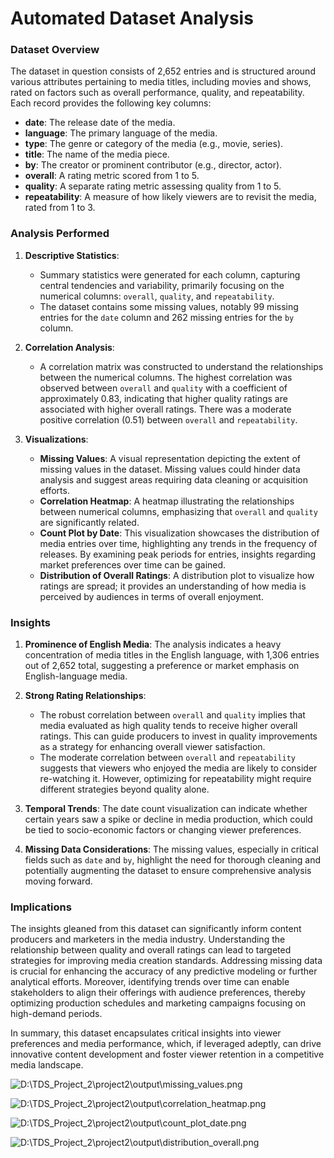 # Automated Dataset Analysis

### Dataset Overview

The dataset in question consists of 2,652 entries and is structured around various attributes pertaining to media titles, including movies and shows, rated on factors such as overall performance, quality, and repeatability. Each record provides the following key columns:

- **date**: The release date of the media.
- **language**: The primary language of the media.
- **type**: The genre or category of the media (e.g., movie, series).
- **title**: The name of the media piece.
- **by**: The creator or prominent contributor (e.g., director, actor).
- **overall**: A rating metric scored from 1 to 5.
- **quality**: A separate rating metric assessing quality from 1 to 5.
- **repeatability**: A measure of how likely viewers are to revisit the media, rated from 1 to 3.

### Analysis Performed

1. **Descriptive Statistics**:
   - Summary statistics were generated for each column, capturing central tendencies and variability, primarily focusing on the numerical columns: `overall`, `quality`, and `repeatability`.
   - The dataset contains some missing values, notably 99 missing entries for the `date` column and 262 missing entries for the `by` column.
  
2. **Correlation Analysis**:
   - A correlation matrix was constructed to understand the relationships between the numerical columns. The highest correlation was observed between `overall` and `quality` with a coefficient of approximately 0.83, indicating that higher quality ratings are associated with higher overall ratings. There was a moderate positive correlation (0.51) between `overall` and `repeatability`.

3. **Visualizations**:
   - **Missing Values**: A visual representation depicting the extent of missing values in the dataset. Missing values could hinder data analysis and suggest areas requiring data cleaning or acquisition efforts.
   - **Correlation Heatmap**: A heatmap illustrating the relationships between numerical columns, emphasizing that `overall` and `quality` are significantly related.
   - **Count Plot by Date**: This visualization showcases the distribution of media entries over time, highlighting any trends in the frequency of releases. By examining peak periods for entries, insights regarding market preferences over time can be gained.
   - **Distribution of Overall Ratings**: A distribution plot to visualize how ratings are spread; it provides an understanding of how media is perceived by audiences in terms of overall enjoyment.

### Insights

1. **Prominence of English Media**: The analysis indicates a heavy concentration of media titles in the English language, with 1,306 entries out of 2,652 total, suggesting a preference or market emphasis on English-language media.

2. **Strong Rating Relationships**:
   - The robust correlation between `overall` and `quality` implies that media evaluated as high quality tends to receive higher overall ratings. This can guide producers to invest in quality improvements as a strategy for enhancing overall viewer satisfaction.
   - The moderate correlation between `overall` and `repeatability` suggests that viewers who enjoyed the media are likely to consider re-watching it. However, optimizing for repeatability might require different strategies beyond quality alone.

3. **Temporal Trends**: The date count visualization can indicate whether certain years saw a spike or decline in media production, which could be tied to socio-economic factors or changing viewer preferences.

4. **Missing Data Considerations**: The missing values, especially in critical fields such as `date` and `by`, highlight the need for thorough cleaning and potentially augmenting the dataset to ensure comprehensive analysis moving forward.

### Implications

The insights gleaned from this dataset can significantly inform content producers and marketers in the media industry. Understanding the relationship between quality and overall ratings can lead to targeted strategies for improving media creation standards. Addressing missing data is crucial for enhancing the accuracy of any predictive modeling or further analytical efforts. Moreover, identifying trends over time can enable stakeholders to align their offerings with audience preferences, thereby optimizing production schedules and marketing campaigns focusing on high-demand periods. 

In summary, this dataset encapsulates critical insights into viewer preferences and media performance, which, if leveraged adeptly, can drive innovative content development and foster viewer retention in a competitive media landscape.

![D:\TDS_Project_2\project2\output\missing_values.png](D:\TDS_Project_2\project2\output\missing_values.png)

![D:\TDS_Project_2\project2\output\correlation_heatmap.png](D:\TDS_Project_2\project2\output\correlation_heatmap.png)

![D:\TDS_Project_2\project2\output\count_plot_date.png](D:\TDS_Project_2\project2\output\count_plot_date.png)

![D:\TDS_Project_2\project2\output\distribution_overall.png](D:\TDS_Project_2\project2\output\distribution_overall.png)

